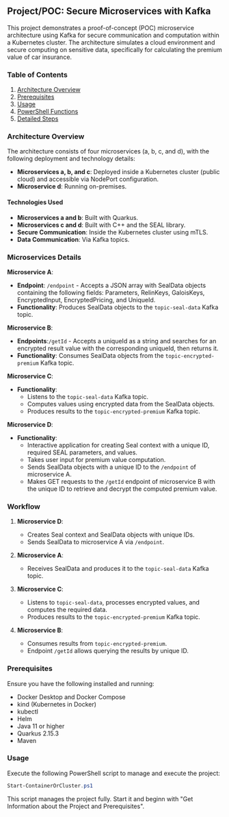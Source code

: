 ## Project/POC: Secure Microservices with Kafka

This project demonstrates a proof-of-concept (POC) microservice architecture using Kafka for secure communication and computation within a Kubernetes cluster. The architecture simulates a cloud environment and secure computing on sensitive data, specifically for calculating the premium value of car insurance.

### Table of Contents
1. [Architecture Overview](#architecture-overview)
2. [Prerequisites](#prerequisites)
3. [Usage](#usage)
4. [PowerShell Functions](#powershell-functions)
5. [Detailed Steps](#detailed-steps)

### Architecture Overview

The architecture consists of four microservices (a, b, c, and d), with the following deployment and technology details:

- **Microservices a, b, and c**: Deployed inside a Kubernetes cluster (public cloud) and accessible via NodePort configuration.
- **Microservice d**: Running on-premises.

#### Technologies Used

- **Microservices a and b**: Built with Quarkus.
- **Microservices c and d**: Built with C++ and the SEAL library.
- **Secure Communication**: Inside the Kubernetes cluster using mTLS.
- **Data Communication**: Via Kafka topics.

### Microservices Details

**Microservice A**:
- **Endpoint**: `/endpoint` - Accepts a JSON array with SealData objects containing the following fields: Parameters, RelinKeys, GaloisKeys, EncryptedInput, EncryptedPricing, and UniqueId.
- **Functionality**: Produces SealData objects to the `topic-seal-data` Kafka topic.

**Microservice B**:
- **Endpoints**:`/getId` - Accepts a uniqueId as a string and searches for an encrypted result value with the corresponding uniqueId, then returns it.
- **Functionality**: Consumes SealData objects from the `topic-encrypted-premium` Kafka topic.

**Microservice C**:
- **Functionality**:
  - Listens to the `topic-seal-data` Kafka topic.
  - Computes values using encrypted data from the SealData objects.
  - Produces results to the `topic-encrypted-premium` Kafka topic.

**Microservice D**:
- **Functionality**:
  - Interactive application for creating Seal context with a unique ID, required SEAL parameters, and values.
  - Takes user input for premium value computation.
  - Sends SealData objects with a unique ID to the `/endpoint` of microservice A.
  - Makes GET requests to the `/getId` endpoint of microservice B with the unique ID to retrieve and decrypt the computed premium value.

### Workflow

1. **Microservice D**:
   - Creates Seal context and SealData objects with unique IDs.
   - Sends SealData to microservice A via `/endpoint`.
   
2. **Microservice A**:
   - Receives SealData and produces it to the `topic-seal-data` Kafka topic.
   
3. **Microservice C**:
   - Listens to `topic-seal-data`, processes encrypted values, and computes the required data.
   - Produces results to the `topic-encrypted-premium` Kafka topic.
   
4. **Microservice B**:
   - Consumes results from `topic-encrypted-premium`.
   - Endpoint `/getId` allows querying the results by unique ID.

### Prerequisites

Ensure you have the following installed and running:
- Docker Desktop and Docker Compose
- kind (Kubernetes in Docker)
- kubectl
- Helm
- Java 11 or higher
- Quarkus 2.15.3
- Maven

### Usage

Execute the following PowerShell script to manage and execute the project:

```powershell
Start-ContainerOrCluster.ps1
```

This script manages the project fully. Start it and beginn with "Get Information about the Project and Prerequisites".